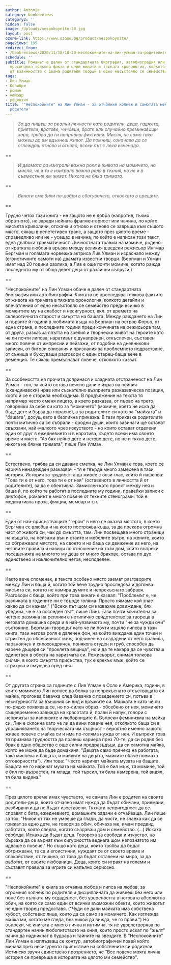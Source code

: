 ```yaml
---
author: Antonia
category: bookreviews
category2: ''
hidden: false
image: /Uploads/nespokoynite-30.jpg
layout: post
ozone-link: https://www.ozone.bg/product/nespokoynite/
pageviews: 195
redirect_from:
- /bookreviews/2020/11/18/18-20-неспокойните-на-лин-улман-за-родителите-деца-и-децата-които-нямат-търпение-да-пораснат
schedule: ''
subtitle: Романът е далеч от стандартната биография, автобиография или мемоар и не
  проследява толкова факти и цели животи в тяхната хронология, колкото дребните детайли
  от взаимността с двама родители творци в едно несъстояло се семейство
tags:
- Лин Улман
- Колибри
- роман
- мемоар
- рецензия
title: '"Неспокойните" на Лин Улман - за отчаяния копнеж и самотата между прочути
  родители'
---
```


> *За да пишеш за реални личности като родители, деца, гаджета, приятели, врагове, чичовци, братя или
> случайно преминаващи хора, трябва да ги направиш фиктивни. Мисля, че само така можеш да им вдъхнеш живот. Да помниш, означава да се оглеждаш отново и отново, всеки път с лека изненада.*

\==

> *И двамата са изиграли важна роля в живота на момичето, но мисля, че и то е изиграло важна роля в техния, но не и в съвместния им живот. Никога не бяха тримата.*

\==

> *Винаги сме били по-добри в сбогуването, отколкото в срещите.*

\==

Трудно четох тази книга - не защото не е добра (напротив, тъкмо обратното), не заради нейната фрагментарност или начина, по който мисълта криволичи, отскача и отново и отново се завръща към същото място, сякаш в репететивен транс, а защото през цялото време - справедливо или не - усещах в начина, по който е написан този текст, една дълбока травматичност. Личностната травма на момиче, родено от кратката любовна връзка между великия шведски режисьор Ингмар Бергман и голямата норвежка актриса Лив Улман и израснало между (егоистичните самоти на) двамата известни творци. (Бергман и Улман имат над 20 години разлика, а Лив е още почти момиче, когато ражда последното му от общо девет деца от различни съпруги.)

\==

"Неспокойните" на Лин Улман обаче е далеч от стандартната биография или автобиография. Книгата не проследява толкова фактите от живота на тримата в тяхната хронология, колкото детайли и впечатления от едно несъстояло се семейство преди всичко в моментите му на слабост и несигурност, вкл. от времето на склеротичната старост и смъртта на бащата. Между раждането на Лин и първите й години в любимата къща на Бергман на остров Форьо, от една страна, и последните години преди кончината на режисьора там, от друга, разказ за плътта на зрелия и творчески живот на героите като че ли почти липсва; наративът е дунапренен, откъслечен, съставен много повече от импресии и пейзажи, от подобни на дневникови записки, от битови описания и признания за проблемното подрастване, от сънища и буксуващи разговори с един старец-баща вече в деменция. Те сякаш премълчават повече, отколкото казват. 

\==

За особеността на прочита допринася и хладната отстраненост на Лин Улман - тон, за който остава неясно дали е израз на нейния (скандинавски) нрав или съзнателно възприета разказваческа позиция, която й се е сторила необходима. В продължение на текста тя например често сменя лицето, в което разказва, от първо на трето, говорейки за себе си като за "момичето" (момиче, което не иска да бъде дете и бърза да порасне), а за родителите си като за "майката" и "бащата", досущ като в безлична приказка. В тази приказка родителите почти митично са се събрали - сродни души, които завинаги ще останат свързани, най-малкото чрез изкуството - но които остават отделени един от друг в ежедневието и в наратива, където всеки има своето време и място. "Аз бях нейно дете и негово дете, но не и тяхно дете, никога не бяхме тримата", пише Лин Улман.

\==

Естествено, трябва да си даваме сметка, че Лин Улман е това, което се нарича ненадежден разказвач - тя е твърде много замесена в тази история. История за трудността да живее с онзи глас, който й нашепва: "Това ти е от него, това ти е от нея" (оставеното в личността й от родителите), за да е обективна. Замислен като проект между нея и баща й, по който те работят в последните му години, правейки записи с диктофон, романът е много повече от техните стенограми: той е медитативна проза, фикция, мемоар и т.н.

\==

Един от най-присъстващите "герои" в него се оказва мястото, в което Бергман се влюбва и на което построява къща, за да прекара огромна част от живота си, чак до смъртта, там. Лин посвещава много страници на къщата, на пейзажа вън и стаите и мебелите вътре, на жените, които са обгрижвали мястото, на своето и на баща си движение из него, на неговите правила и навици по отношение на този дом, който въпреки посещенията на многото му деца от много бракове, остава по дух единствено и изключително негов, несподелен. 

\==

Както вече споменах, в текста особено място заемат разговорите между Лин и баща й, когато той вече трудно проследява и догонва мисълта си, когато не намира думите и непрекъснато забравя. Разговори с баща, който при това винаги е казвал: "Проблемът е, че разликата в годините ни е твърде голяма. Просто нямаме кой знае какво да си кажем." ("Всеки път щом си казвахме довиждане, бях убедена, че е за последен път", пише Лин). Тази почти мъчителна за четене размяна на реплики е нетипично свидетелство за твореца в неговата домашна среда и в най-уязвимото му, почти "не за чужди очи" състояние. Бергман-творецът като че ли почти изцяло липсва в тази книга, тази негова роля е далечен фон, на който виждаме един точен и стриктен до обсесивност мъж, подчинен на създадени от него правила, параноичен и хипохондричен, понякога студен и груб, способен да нарече дъщеря си "проклета вещица", но и да те накара да се чувстваш единствен в обсега на харизмата си. Режисьорът, снимал толкова филми, в които смъртта присъства, тук е крехък мъж, който се страхува и смущава пред нея.

\==

От другата страна са годините с Лив Улман в Осло и Америка, години, в които момичето Лин копнее до болка за непрекъснато отсъстващата си майка, прогонва бавачка след бавачка с поведението си, потъва в несигурността за външния си вид и връзките си. Майката е като че ли по-рядко появяващ се, но по-силен образ - обсебено от нея, момичето същевременно завижда на красотата й, прави й напук, говори с неприязън за капризите и любовниците й. Въпреки феминизма на майка си, Лин е склонна като че ли да вини повече нея, отколкото баща си в упражняването на творческата им същност - вероятно именно защото живее повече с майка си и има по-голяма нужда от нея. И въпреки това тя признава трудността да правиш кариера през 70-те, да си родил без брак в едно общество с още силни предразъдъци, да си самотна майка, която не може да бъде домакиня: "Децата само пречеха на работата, така мислеха и бащата, и майките на децата, майките обаче поемаха отговорността"). Или това: "Често наричат майката музата на бащата. Бащата не го наричат музата на майката. Той е бил мъж, тя момиче, той е бил по-възрастен, тя млада, той търсил, тя била намерена, той видял, тя била видяна." 

\==

През цялото време имах чувството, че самата Лин е родител на своите родители-деца, които отчаяно имат нужда да бъдат обичани, приемани, разбирани и да не бъдат изоставени. Тяхната непригодност да се справят с бита, ежедневието, домашните задачи е отчайваща. Лин пише за тях: "Никой от тях не умееше да глади, да чисти, не знаеха как да се грижат за едно дете, не говоря за обич, обичаха ме, имам предвид работата, която следва, когато създаваш дом и семейство. (...) Искаха свобода. Искаха да бъдат деца. Говореха за свобода и изкуство, но бързаха да се върнат към сигурността веднага щом непознатото им идваше в повече." Но също като деца, които трябва да бъдат обгрижвани, те са и егоистични, нуждаят се от своето време и спокойствие, от тишина, от това да бъдат оставени на мира, за да работят, от своите любовници. Деца, които си играят на големи и съставят правила за игрите си напълно сериозно. 

\==

"Неспокойните" е книга за отчаяна любов и липса на любов, за огромния копнеж по родителя и дисциплината да живееш без него или поне без пълната му отдаденост, без увереността в неговата абсолютна обич, на която си само един от всички възможни обекти, които животът не един творец предоставя. ("Чуди се дали майката има собствена хубост, собствено лице, които да са само за момичето. Как изглежда майка ми, когато ме гледа, без никой да вижда, че го прави.") Но въпреки, че книгата е много лична и интимна, тя не удовлетворява по стандартен начин любопитството на ония, които просто искат по "жълт" начин да надникнат в будоара и тайните на звездите.  В "Неспокойните" Лин Улман е изплъзващ се контур, автобиографичен повей който минава през несигурното присъствие на собствените си родители. Истинско звучи единствено прозрението, че "Все повече моята лична история се превръща в историята на цялото ми семейство".